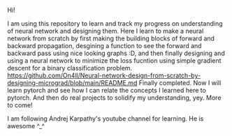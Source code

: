 Hi!

I am using this repository to learn and track my progress on understanding of neural network and designing them.
Here I learn to make a neural network from scratch by first making the building blocks of forward and backward propagation, desgining a function to see the forward and backward pass using nice looking graphs :D, and then finally designing and using a neural network to minimize the loss fucntion using simple gradient descent for a binary classification problem.
https://github.com/On4ll/Neural-network-design-from-scratch-by-designing-micrograd/blob/main/README.md
Finally completed. Now I will learn pytorch and see how I can relate the concepts I learned here to pytorch. And then do real projects to solidify my understanding, yey.
More to come!

I am following Andrej Karpathy's youtube channel for learning. He is awesome ^_^
